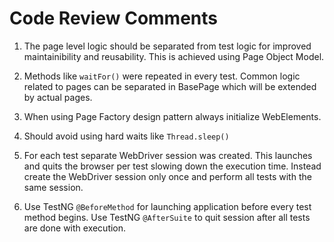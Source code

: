 # Code Review Comments

1. The page level logic should be separated from test logic for improved maintainibility and reusability. This is achieved using Page Object Model.

1. Methods like `waitFor()` were repeated in every test. Common logic related to pages can be separated in BasePage which will be extended by actual pages.

1. When using Page Factory design pattern always initialize WebElements.

1. Should avoid using hard waits like `Thread.sleep()`

1. For each test separate WebDriver session was created. This launches and quits the browser per test slowing down the execution time. Instead create the WebDriver session only once and perform all tests with the same session.

1. Use TestNG `@BeforeMethod` for launching application before every test method begins. Use TestNG `@AfterSuite` to quit session after all tests are done with execution.